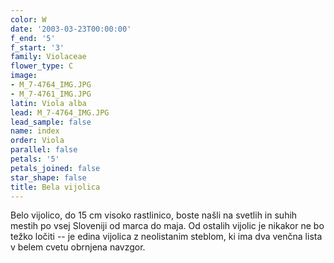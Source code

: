 ```yaml
---
color: W
date: '2003-03-23T00:00:00'
f_end: '5'
f_start: '3'
family: Violaceae
flower_type: C
image:
- M_7-4764_IMG.JPG
- M_7-4761_IMG.JPG
latin: Viola alba
lead: M_7-4764_IMG.JPG
lead_sample: false
name: index
order: Viola
parallel: false
petals: '5'
petals_joined: false
star_shape: false
title: Bela vijolica
---
```

Belo vijolico, do 15 cm visoko rastlinico, boste našli na svetlih in suhih mestih po vsej Sloveniji od marca do maja. Od ostalih vijolic je nikakor ne bo težko ločiti -- je edina vijolica z neolistanim steblom, ki ima dva venčna lista v belem cvetu obrnjena navzgor.
